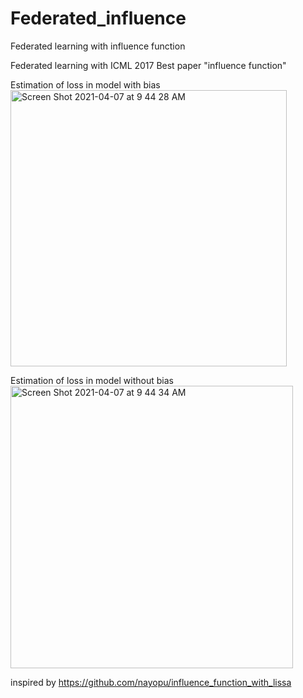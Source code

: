 # Federated_influence
Federated learning with influence function

Federated learning with ICML 2017 Best paper "influence function" 


Estimation of loss in model with bias
<img width="442" alt="Screen Shot 2021-04-07 at 9 44 28 AM" src="https://user-images.githubusercontent.com/45510932/113794629-f2824400-9785-11eb-88de-3103f213596f.png">

Estimation of loss in model without bias
<img width="452" alt="Screen Shot 2021-04-07 at 9 44 34 AM" src="https://user-images.githubusercontent.com/45510932/113794637-f44c0780-9785-11eb-8ccd-90d74d15f9c0.png">


inspired by 
https://github.com/nayopu/influence_function_with_lissa
